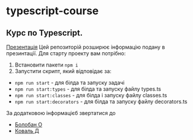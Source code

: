 # typescript-course

## Курс по Typescript.
[Презентація](https://docs.google.com/presentation/d/1Dz1i0ElmbtJnNBBd7EkhLmqy001QwX08jGv8pYVcv4M/edit?usp=sharing)
Цей репозиторій розширює інформацію подану в презинтації.
Для старту проекту вам потрібно:
1. Встановити пакети `npm i`
2. Запустити скрипт, який відповідає за:
  * `npm run start` - для білда та запуску задачі
  * `npm run start:types` - для білда та запуску файлу types.ts
  * `npm run start:classes` - для білда і запуску файлу classes.ts
  * `npm run start:decorators` - для білда та запуску файлу decorators.ts

За додатковою інформацієб звертатися до
* [Болобан О](https://web.telegram.org/k/@Oleg_Boloban)
* [Коваль Д](https://web.telegram.org/k/#@Koval2001)